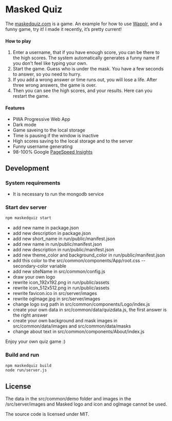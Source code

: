 # Masked Quiz

The [maskedquiz.com](https://maskedquiz.com) is a game. An example for how to use [Wapplr](https://github.com/wapplr/wapplr), 
and a funny game, try it! I made it recently, it’s pretty current!

#### How to play

1. Enter a username, that if you have enough score, you can be there to the high scores. The system automatically generates a funny name if you don't feel like typing your own.
2. Start the game. Guess who is under the mask. You have a few seconds to answer, so you need to hurry.
3. If you add a wrong answer or time runs out, you will lose a life. After three wrong answers, the game is over.
4. Then you can see the high scores, and your results. Here can you restart the game.

#### Features

- PWA Progressive Web App
- Dark mode
- Game saveing to the local storage
- Time is pausing if the window is inactive
- High scores saving to the local storage and to the server
- Funny username generating
- 98-100% Google [PageSpeed Insights](https://developers.google.com/speed/pagespeed/insights/?url=https%3A%2F%2Fmaskedquiz.com%2F)

## Development

### System requirements

- It is necessary to run the mongodb service

### Start dev server

```sh
npm maskedquiz start
```

- add new name in package.json
- add new description in package.json
- add new short_name in run/public/manifest.json
- add new name in run/public/manifest.json
- add new description in run/public/manifest.json 
- add new theme_color and background_color in run/public/manifest.json
- add this color to the src/common/components/App/root.css --secondary-color variable  
- add new siteName in src/common/config.js
- draw your own logo  
- rewrite icon_192x192.png in run/public/assets
- rewrite icon_512x512.png in run/public/assets
- rewrite favicon.ico in src/server/images
- rewrite ogImage.jpg in src/server/images
- change logo svg path in src/common/components/Logo/index.js  
- create your own data in src/common/data/quizdata.js, the first answer is the right answer
- create your own background and mask images in src/common/data/images and src/common/data/masks
- change about text in src/common/components/About/index.js

Enjoy your own quiz game :)

### Build and run

```sh
npm maskedquiz build
node run/server.js
```

## License

The data in the src/common/demo folder and images in the /src/server/images 
and Masked logo and icon and ogImage cannot be used.

The source code is licensed under MIT.
